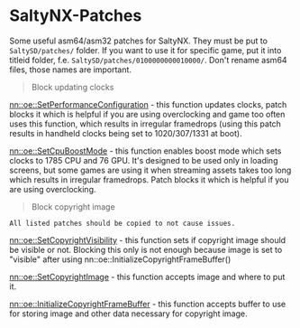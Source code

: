 # SaltyNX-Patches
Some useful asm64/asm32 patches for SaltyNX. They must be put to `SaltySD/patches/` folder. If you want to use it for specific game, put it into titleid folder, f.e. `SaltySD/patches/0100000000010000/`. Don't rename asm64 files, those names are important.

> Block updating clocks

[nn::oe::SetPerformanceConfiguration](BlockUpdatingClocks/_ZN2nn2oe27SetPerformanceConfigurationENS0_15PerformanceModeEi.asm64) - this function updates clocks, patch blocks it which is helpful if you are using overclocking and game too often uses this function, which results in irregular framedrops (using this patch results in handheld clocks being set to 1020/307/1331 at boot).

[nn::oe::SetCpuBoostMode](BlockUpdatingClocks/_ZN2nn2oe15SetCpuBoostModeENS0_12CpuBoostModeE.asm64) - this function enables boost mode which sets clocks to 1785 CPU and 76 GPU. It's designed to be used only in loading screens, but some games are using it when streaming assets takes too long which results in irregular framedrops. Patch blocks it which is helpful if you are using overclocking.

> Block copyright image

`All listed patches should be copied to not cause issues.`

[nn::oe::SetCopyrightVisibility](BlockCopyrightImage/_ZN2nn2oe22SetCopyrightVisibilityEb.asm64) - this function sets if copyright image should be visible or not. Blocking this only is not enough because image is set to "visible" after using nn::oe::InitializeCopyrightFrameBuffer()

[nn::oe::SetCopyrightImage](BlockCopyrightImage/_ZN2nn2oe17SetCopyrightImageEPKvmiiiiNS0_16WindowOriginModeE.asm64) - this function accepts image and where to put it.

[nn::oe::InitializeCopyrightFrameBuffer](BlockCopyrightImage/_ZN2nn2oe30InitializeCopyrightFrameBufferEPvm.asm64) - this function accepts buffer to use for storing image and other data necessary for copyright image.
